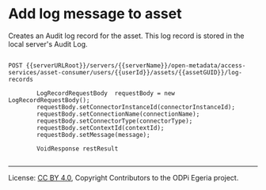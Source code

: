 <!-- SPDX-License-Identifier: CC-BY-4.0 -->
<!-- Copyright Contributors to the ODPi Egeria project. -->


# Add log message to asset

Creates an Audit log record for the asset.  This log record is stored in the local server's Audit Log.

```

POST {{serverURLRoot}}/servers/{{serverName}}/open-metadata/access-services/asset-consumer/users/{{userId}}/assets/{{assetGUID}}/log-records

        LogRecordRequestBody  requestBody = new LogRecordRequestBody();
        requestBody.setConnectorInstanceId(connectorInstanceId);
        requestBody.setConnectionName(connectionName);
        requestBody.setConnectorType(connectorType);
        requestBody.setContextId(contextId);
        requestBody.setMessage(message);

        VoidResponse restResult 


```

----
License: [CC BY 4.0](https://creativecommons.org/licenses/by/4.0/),
Copyright Contributors to the ODPi Egeria project.